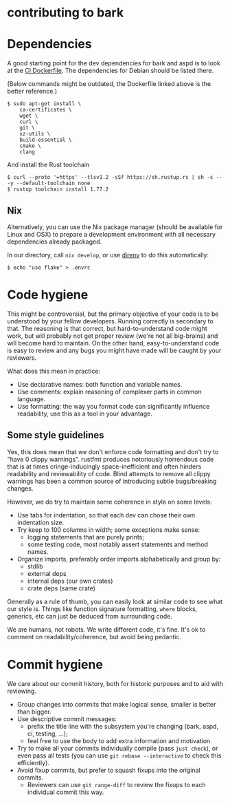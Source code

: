 
contributing to bark
====================


# Dependencies

A good starting point for the dev dependencies for bark and aspd is to look
at the [CI Dockerfile](./.woodpecker/images/tests/Dockerfile). The dependencies
for Debian should be listed there.

(Below commands might be outdated, the Dockerfile linked above is the better
reference.)

```
$ sudo apt-get install \
	ca-certificates \
	wget \
	curl \
	git \
	xz-utils \
	build-essential \
	cmake \
	clang
```

And install the Rust toolchain

```
$ curl --proto '=https' --tlsv1.2 -sSf https://sh.rustup.rs | sh -s -- -y --default-toolchain none
$ rustup toolchain install 1.77.2
```

## Nix

Alternatively, you can use the Nix package manager (should be available for Linux and OSX)
to prepare a development environment with all necessary dependencies already packaged.

In our directory, call `nix develop`, or use [direnv](https://github.com/direnv/direnv)
to do this automatically:

```
$ echo "use flake" > .envrc
```


# Code hygiene

This might be controversial, but the primary objective of your code is to be
understood by your fellow developers. Running correctly is secondary to that.
The reasoning is that correct, but hard-to-understand code might work, but will
probably not get proper review (we're not all big-brains) and will become hard
to maintain. On the other hand, easy-to-understand code is easy to review and
any bugs you might have made will be caught by your reviewers.

What does this mean in practice:
- Use declarative names: both function and variable names.
- Use comments: explain reasoning of complexer parts in common language.
- Use formatting: the way you format code can significantly influence
  readability, use this as a tool in your advantage.

## Some style guidelines

Yes, this does mean that we don't enforce code formatting and don't try to "have
0 clippy warnings". rustfmt produces notoriously horrendous code that is at
times cringe-inducingly space-inefficient and often hinders readability and
reviewability of code. Blind attempts to remove all clippy warnings has been a
common source of introducing subtle bugs/breaking changes.

However, we do try to maintain some coherence in style on some levels:

- Use tabs for indentation, so that each dev can chose their own indentation
  size.
- Try keep to 100 columns in width; some exceptions make sense:
  - logging statements that are purely prints;
  - some testing code, most notably assert statements and method names.
- Organize imports, preferably order imports alphabetically and group by:
  - stdlib
  - external deps
  - internal deps (our own crates)
  - crate deps (same crate)

Generally as a rule of thumb, you can easily look at similar code to see what
our style is. Things like function signature formatting, `where` blocks,
generics, etc can just be deduced from surrounding code.

We are humans, not robots. We write different code, it's fine. It's ok to
comment on readability/coherence, but avoid being pedantic.


# Commit hygiene

We care about our commit history, both for historic purposes and to aid with reviewing.

- Group changes into commits that make logical sense, smaller is better than
  bigger.
- Use descriptive commit messages:
  - prefix the title line with the subsystem you're changing (bark, aspd, ci,
  testing, ...);
  - feel free to use the body to add extra information and motivation.
- Try to make all your commits individually compile (pass `just check`), or even
  pass all tests (you can use `git rebase --interactive` to check this
  efficiently).
- Avoid fixup commits, but prefer to squash fixups into the original commits.
  - Reviewers can use `git range-diff` to review the fixups to each individual
    commit this way.


